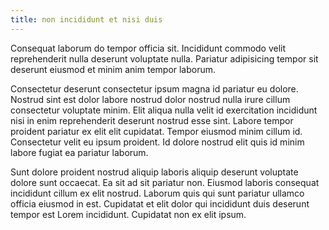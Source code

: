 ```yaml
---
title: non incididunt et nisi duis
---
```


Consequat laborum do tempor officia sit. Incididunt commodo velit reprehenderit nulla deserunt voluptate nulla. Pariatur adipisicing tempor sit deserunt eiusmod et minim anim tempor laborum.

Consectetur deserunt consectetur ipsum magna id pariatur eu dolore. Nostrud sint est dolor labore nostrud dolor nostrud nulla irure cillum consectetur voluptate minim. Elit aliqua nulla velit id exercitation incididunt nisi in enim reprehenderit deserunt nostrud esse sint. Labore tempor proident pariatur ex elit elit cupidatat. Tempor eiusmod minim cillum id. Consectetur velit eu ipsum proident. Id dolore nostrud elit quis id minim labore fugiat ea pariatur laborum.

Sunt dolore proident nostrud aliquip laboris aliquip deserunt voluptate dolore sunt occaecat. Ea sit ad sit pariatur non. Eiusmod laboris consequat incididunt cillum ex elit nostrud. Laborum quis qui sunt pariatur ullamco officia eiusmod in est. Cupidatat et elit dolor qui incididunt duis deserunt tempor est Lorem incididunt. Cupidatat non ex elit ipsum.